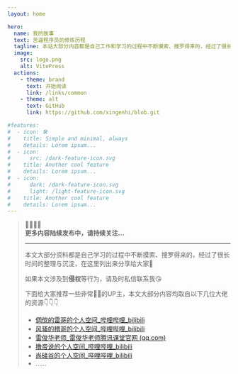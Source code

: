 ```yaml
---
layout: home

hero:
  name: 我的故事
  text: 苦逼程序员的修炼历程
  tagline: 本站大部分内容都是自己工作和学习的过程中不断摸索、搜罗得来的，经过了很长时间的整理与沉淀，在这里列出来分享给大家。
  image:
    src: logo.png
    alt: VitePress
  actions:
    - theme: brand
      text: 开始阅读
      link: /links/common
    - theme: alt
      text: GitHub
      link: https://github.com/xingenhi/blob.git

#features:
#  - icon: 🛠️
#    title: Simple and minimal, always
#    details: Lorem ipsum...
#  - icon:
#      src: /dark-feature-icon.svg
#    title: Another cool feature
#    details: Lorem ipsum...
#  - icon:
#      dark: /dark-feature-icon.svg
#      light: /light-feature-icon.svg
#    title: Another cool feature
#    details: Lorem ipsum...
---
```


> 🎈🎈🎈🎈  
> **更多内容陆续发布中，请持续关注...**
>
> ------
>
> 本文大部分资料都是自己学习的过程中不断摸索、搜罗得来的，经过了很长时间的整理与沉淀，在这里列出来分享给大家:muscle:
>
> 如果本文涉及到**侵权**等行为，请及时私信联系我:kissing_heart:
>
> 下面给大家推荐一些非常:cow2::beer:的UP主，本文大部分内容均取自以下几位大佬的资源:point_down::point_down::point_down:
>
> - [倜傥的雷哥的个人空间_哔哩哔哩_bilibili ](https://space.bilibili.com/328600605)
> - [风骚的稽哥的个人空间_哔哩哔哩_bilibili](https://space.bilibili.com/12327895)
> - [雷俊华老师_雷俊华老师腾讯课堂官网 (qq.com) ](https://leijh.ke.qq.com/)
> - [撸帝说的个人空间_哔哩哔哩_bilibili ](https://space.bilibili.com/31137138)
> - [尚硅谷的个人空间_哔哩哔哩_bilibili ](https://space.bilibili.com/302417610)
> - ......